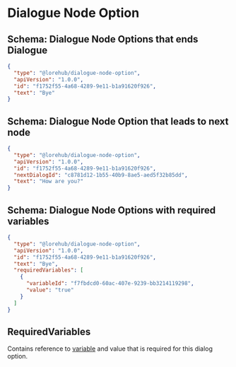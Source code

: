 # Dialogue Node Option

## Schema: Dialogue Node Options that ends Dialogue

```json
{
  "type": "@lorehub/dialogue-node-option",
  "apiVersion": "1.0.0",
  "id": "f1752f55-4a68-4289-9e11-b1a91620f926",
  "text": "Bye"
}
```

## Schema: Dialogue Node Option that leads to next node

```json
{
  "type": "@lorehub/dialogue-node-option",
  "apiVersion": "1.0.0",
  "id": "f1752f55-4a68-4289-9e11-b1a91620f926",
  "nextDialogId": "c8781d12-1b55-40b9-8ae5-aed5f32b85dd",
  "text": "How are you?"
}
```

## Schema: Dialogue Node Options with required variables

```json
{
  "type": "@lorehub/dialogue-node-option",
  "apiVersion": "1.0.0",
  "id": "f1752f55-4a68-4289-9e11-b1a91620f926",
  "text": "Bye",
  "requiredVariables": [
    {
      "variableId": "f7fbdcd0-60ac-407e-9239-bb3214119298",
      "value": "true"
    }
  ]
}
```

## RequiredVariables

Contains reference to [variable](../variable/v1.md) and value that is required for this dialog option.
